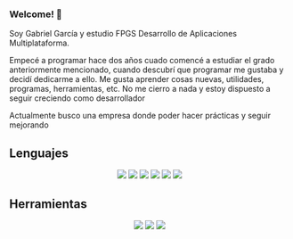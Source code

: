 ### Welcome! 👋

Soy Gabriel García y estudio FPGS Desarrollo de Aplicaciones Multiplataforma.

Empecé a programar hace dos años cuado comencé a estudiar el grado anteriormente mencionado, cuando descubrí que programar me gustaba y decidí dedicarme a ello.
Me gusta aprender cosas nuevas, utilidades, programas, herramientas, etc. No me cierro a nada y estoy dispuesto a seguir creciendo como desarrollador

Actualmente busco una empresa donde poder hacer prácticas y seguir mejorando

## Lenguajes

   <p align="center">
      <img src="./resources/java.svg" />
      <img src="./resources/kotlin.svg" />
      <img src="./resources/python.svg" />
      <img src="./resources/sql.svg" />
      <img src="./resources/html.svg" />
      <img src="./resources/css.svg" />
      
      
   </p>  
   
## Herramientas

   <p align="center">
      <img src="./resources/vscode.svg" />
      <img src="./resources/apache-netbeans.svg" />
      <img src="./resources/android-studio.svg" />
      
   </p>